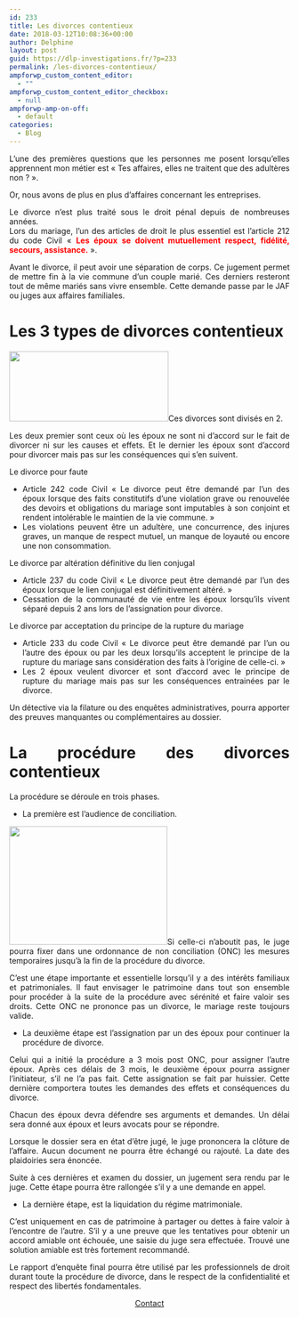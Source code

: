 ```yaml
---
id: 233
title: Les divorces contentieux
date: 2018-03-12T10:08:36+00:00
author: Delphine
layout: post
guid: https://dlp-investigations.fr/?p=233
permalink: /les-divorces-contentieux/
ampforwp_custom_content_editor:
  - ""
ampforwp_custom_content_editor_checkbox:
  - null
ampforwp-amp-on-off:
  - default
categories:
  - Blog
---
```

<p style="text-align: justify;">
  L’une des premières questions que les personnes me posent lorsqu’elles apprennent mon métier est « Tes affaires, elles ne traitent que des adultères non ? ».
</p>

<p style="text-align: justify;">
  Or, nous avons de plus en plus d’affaires concernant les entreprises.
</p>

<p style="text-align: justify;">
  Le divorce n’est plus traité sous le droit pénal depuis de nombreuses années.<br /> Lors du mariage, l’un des articles de droit le plus essentiel est l’article 212 du code Civil « <span style="color: #ff0000;"><strong>Les époux se doivent mutuellement respect, fidélité, secours, assistance.</strong></span> ».
</p>

<p style="text-align: justify;">
  Avant le divorce, il peut avoir une séparation de corps. Ce jugement permet de mettre fin à la vie commune d’un couple marié. Ces derniers resteront tout de même mariés sans vivre ensemble. Cette demande passe par le JAF ou juges aux affaires familiales.
</p>

<h1 style="text-align: justify;">
  Les 3 types de divorces contentieux
</h1>

<p style="text-align: justify;">
  <img class="wp-image-236 alignright" src="https://i1.wp.com/dlp-investigations.fr/wp-content/uploads/2018/03/divorce-908743_960_720.png?resize=286%2C126&#038;ssl=1" alt="" width="286" height="126" srcset="https://i1.wp.com/dlp-investigations.fr/wp-content/uploads/2018/03/divorce-908743_960_720.png?resize=300%2C132&ssl=1 300w, https://i1.wp.com/dlp-investigations.fr/wp-content/uploads/2018/03/divorce-908743_960_720.png?resize=768%2C338&ssl=1 768w, https://i1.wp.com/dlp-investigations.fr/wp-content/uploads/2018/03/divorce-908743_960_720.png?w=960&ssl=1 960w" sizes="(max-width: 286px) 100vw, 286px" data-recalc-dims="1" />Ces divorces sont divisés en 2.
</p>

<p style="text-align: justify;">
  Les deux premier sont ceux où les époux ne sont ni d’accord sur le fait de divorcer ni sur les causes et effets. Et le dernier les époux sont d’accord pour divorcer mais pas sur les conséquences qui s’en suivent.
</p>

<p style="text-align: justify;">
  Le divorce pour faute
</p>

<ul style="text-align: justify;">
  <li>
    Article 242 code Civil « Le divorce peut être demandé par l&rsquo;un des époux lorsque des faits constitutifs d&rsquo;une violation grave ou renouvelée des devoirs et obligations du mariage sont imputables à son conjoint et rendent intolérable le maintien de la vie commune. »
  </li>
  <li>
    Les violations peuvent être un adultère, une concurrence, des injures graves, un manque de respect mutuel, un manque de loyauté ou encore une non consommation.
  </li>
</ul>

<p style="text-align: justify;">
  Le divorce par altération définitive du lien conjugal
</p>

<ul style="text-align: justify;">
  <li>
    Article 237 du code Civil « Le divorce peut être demandé par l&rsquo;un des époux lorsque le lien conjugal est définitivement altéré. »
  </li>
  <li>
    Cessation de la communauté de vie entre les époux lorsqu’ils vivent séparé depuis 2 ans lors de l’assignation pour divorce.
  </li>
</ul>

<p style="text-align: justify;">
  Le divorce par acceptation du principe de la rupture du mariage
</p>

<ul style="text-align: justify;">
  <li>
    Article 233 du code Civil « Le divorce peut être demandé par l&rsquo;un ou l&rsquo;autre des époux ou par les deux lorsqu&rsquo;ils acceptent le principe de la rupture du mariage sans considération des faits à l&rsquo;origine de celle-ci. »
  </li>
  <li>
    Les 2 époux veulent divorcer et sont d’accord avec le principe de rupture du mariage mais pas sur les conséquences entrainées par le divorce.
  </li>
</ul>

<p style="text-align: justify;">
  Un détective via la filature ou des enquêtes administratives, pourra apporter des preuves manquantes ou complémentaires au dossier.
</p>

<h1 style="text-align: justify;">
  La procédure des divorces contentieux
</h1>

<p style="text-align: justify;">
  La procédure se déroule en trois phases.
</p>

<ul style="text-align: justify;">
  <li>
    La première est l’audience de conciliation.
  </li>
</ul>

<p style="text-align: justify;">
  <img class=" wp-image-237 alignleft" src="https://i0.wp.com/dlp-investigations.fr/wp-content/uploads/2018/03/tribunaux.jpg?resize=284%2C213&#038;ssl=1" alt="" width="284" height="213" srcset="https://i0.wp.com/dlp-investigations.fr/wp-content/uploads/2018/03/tribunaux.jpg?resize=300%2C225&ssl=1 300w, https://i0.wp.com/dlp-investigations.fr/wp-content/uploads/2018/03/tribunaux.jpg?resize=768%2C576&ssl=1 768w, https://i0.wp.com/dlp-investigations.fr/wp-content/uploads/2018/03/tribunaux.jpg?w=960&ssl=1 960w" sizes="(max-width: 284px) 100vw, 284px" data-recalc-dims="1" />Si celle-ci n’aboutit pas, le juge pourra fixer dans une ordonnance de non conciliation (ONC) les mesures temporaires jusqu’à la fin de la procédure du divorce.
</p>

<p style="text-align: justify;">
  C’est une étape importante et essentielle lorsqu’il y a des intérêts familiaux et patrimoniales. Il faut envisager le patrimoine dans tout son ensemble pour procéder à la suite de la procédure avec sérénité et faire valoir ses droits. Cette ONC ne prononce pas un divorce, le mariage reste toujours valide.
</p>

<ul style="text-align: justify;">
  <li>
    La deuxième étape est l’assignation par un des époux pour continuer la procédure de divorce.
  </li>
</ul>

<p style="text-align: justify;">
  Celui qui a initié la procédure a 3 mois post ONC, pour assigner l’autre époux. Après ces délais de 3 mois, le deuxième époux pourra assigner l’initiateur, s’il ne l’a pas fait. Cette assignation se fait par huissier. Cette dernière comportera toutes les demandes des effets et conséquences du divorce.
</p>

<p style="text-align: justify;">
  Chacun des époux devra défendre ses arguments et demandes. Un délai sera donné aux époux et leurs avocats pour se répondre.
</p>

<p style="text-align: justify;">
  Lorsque le dossier sera en état d’être jugé, le juge prononcera la clôture de l’affaire. Aucun document ne pourra être échangé ou rajouté. La date des plaidoiries sera énoncée.
</p>

<p style="text-align: justify;">
  Suite à ces dernières et examen du dossier, un jugement sera rendu par le juge. Cette étape pourra être rallongée s’il y a une demande en appel.
</p>

<ul style="text-align: justify;">
  <li>
    La dernière étape, est la liquidation du régime matrimoniale.
  </li>
</ul>

<p style="text-align: justify;">
  C’est uniquement en cas de patrimoine à partager ou dettes à faire valoir à l’encontre de l’autre. S’il y a une preuve que les tentatives pour obtenir un accord amiable ont échouée, une saisie du juge sera effectuée. Trouvé une solution amiable est très fortement recommandé.
</p>

<p style="text-align: justify;">
  Le rapport d’enquête final pourra être utilisé par les professionnels de droit durant toute la procédure de divorce, dans le respect de la confidentialité et respect des libertés fondamentales.
</p>

<p style="text-align: center;">
  <a class="maxbutton-1 maxbutton maxbutton-contact" title="Contact" href="https://dlp-investigations.fr/contact/"><span class='mb-text'>Contact</span></a>
</p>